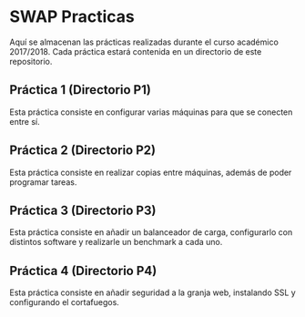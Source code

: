 # SWAP Practicas
Aquí se almacenan las prácticas realizadas durante el curso académico 2017/2018.
Cada práctica estará contenida en un directorio de este repositorio.

## Práctica 1 (Directorio P1)
Esta práctica consiste en configurar varias máquinas para que se conecten entre sí.

## Práctica 2 (Directorio P2)
Esta práctica consiste en realizar copias entre máquinas, además de poder programar tareas.

## Práctica 3 (Directorio P3)
Esta práctica consiste en añadir un balanceador de carga, configurarlo con distintos software y realizarle un benchmark a cada uno.

## Práctica 4 (Directorio P4)
Esta práctica consiste en añadir seguridad a la granja web, instalando SSL y configurando el cortafuegos.